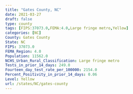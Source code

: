 ```yaml
---
title: "Gates County, NC"
date: 2021-03-27
draft: false
type: county
tags: [FIPS:37073.0,FEMA:4.0,Large fringe metro,Yellow]
categories: [NC]
County: Gates County
State: NC
FIPS: 37073.0
FEMA_Region: 4.0
Population: 11562.0
NCHS_Urban_Rural_Classification: Large fringe metro
Tests_in_prior_14_days: 249.0
Fourteen_day_test_rate_per_100000: 2154.0
Percent_Positivity_in_prior_14_days: 0.06
Level: Yellow
url: /states/NC/gates-county
---
```



